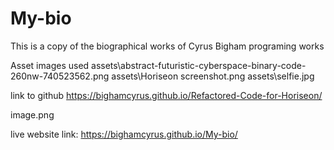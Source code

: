 # My-bio

This is a copy of the biographical works of Cyrus Bigham programing works

Asset images used 
assets\abstract-futuristic-cyberspace-binary-code-260nw-740523562.png
assets\Horiseon screenshot.png
assets\selfie.jpg

link to github
https://bighamcyrus.github.io/Refactored-Code-for-Horiseon/

image.png

live website link: https://bighamcyrus.github.io/My-bio/